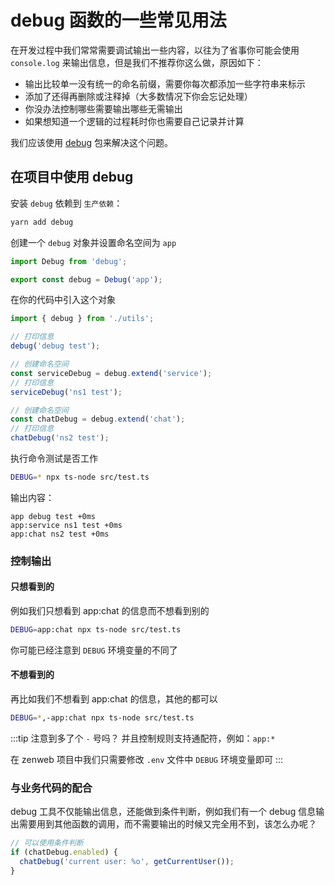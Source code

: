 # debug 函数的一些常见用法

在开发过程中我们常常需要调试输出一些内容，以往为了省事你可能会使用 `console.log` 来输出信息，但是我们不推荐你这么做，原因如下：
- 输出比较单一没有统一的命名前缀，需要你每次都添加一些字符串来标示
- 添加了还得再删除或注释掉（大多数情况下你会忘记处理）
- 你没办法控制哪些需要输出哪些无需输出
- 如果想知道一个逻辑的过程耗时你也需要自己记录并计算

我们应该使用 [debug](https://www.npmjs.com/package/debug) 包来解决这个问题。

## 在项目中使用 debug

安装 `debug` 依赖到 `生产依赖`：
```bash
yarn add debug
```

创建一个 `debug` 对象并设置命名空间为 `app`

```ts title="src/utils.ts"
import Debug from 'debug';

export const debug = Debug('app');
```

在你的代码中引入这个对象

```ts title="src/test.ts"
import { debug } from './utils';

// 打印信息
debug('debug test');

// 创建命名空间
const serviceDebug = debug.extend('service');
// 打印信息
serviceDebug('ns1 test');

// 创建命名空间
const chatDebug = debug.extend('chat');
// 打印信息
chatDebug('ns2 test');
```

执行命令测试是否工作

```bash
DEBUG=* npx ts-node src/test.ts
```

输出内容：
```
app debug test +0ms
app:service ns1 test +0ms
app:chat ns2 test +0ms
```

### 控制输出

#### 只想看到的

例如我们只想看到 app:chat 的信息而不想看到别的

```bash
DEBUG=app:chat npx ts-node src/test.ts
```

你可能已经注意到 `DEBUG` 环境变量的不同了

#### 不想看到的

再比如我们不想看到 app:chat 的信息，其他的都可以

```bash
DEBUG=*,-app:chat npx ts-node src/test.ts
```

:::tip
注意到多了个 `-` 号吗？ 并且控制规则支持通配符，例如：`app:*`

在 zenweb 项目中我们只需要修改 `.env` 文件中 `DEBUG` 环境变量即可
:::

### 与业务代码的配合

debug 工具不仅能输出信息，还能做到条件判断，例如我们有一个 debug 信息输出需要用到其他函数的调用，而不需要输出的时候又完全用不到，该怎么办呢？

```ts
// 可以使用条件判断
if (chatDebug.enabled) {
  chatDebug('current user: %o', getCurrentUser());
}
```
